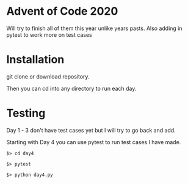 # Advent of Code 2020

Will try to finish all of them this year unlike years pasts. Also adding in pytest to work more on test cases

# Installation
git clone or download repository.

Then you can cd into any directory to run each day.

# Testing
Day 1 - 3 don't have test cases yet but I will try to go back and add. 

Starting with Day 4 you can use pytest to run test cases I have made.

```
$> cd day4

$> pytest

$> python day4.py
```
